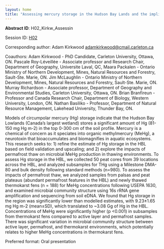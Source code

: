 ```yaml
---
layout: home
title: "Assessing mercury storage in the Hudson Bay Lands and the implications of permafrost thaw on microbial mercury methylation"
---
```



**Abstract ID**: H02_Kirkw_Assessin

Session ID: [H02](.)

Corresponding author: Adam Kirkwood <a href="mailto:adamkirkwood@cmail.carleton.ca">adamkirkwood@cmail.carleton.ca</a>

Coauthors: Adam Kirkwood - PhD Candidate, Carleton University, Ottawa, ON.
 Pascale Roy-Léveillée - Associate professor and Research Chair, Department of Geography, Universite Laval, QC,
 Maara Packalen - Ontario Ministry of Northern Development, Mines, Natural Resources and Forestry, Sault-Ste. Marie, ON.
 Jim McLaughlin - Ontario Ministry of Northern Development, Mines, Natural Resources and Forestry, Sault-Ste. Marie, ON.
 Murray Richardson - Associate professor, Department of Geography and Environmental Studies, Carleton University, Ottawa, ON. 
 Brian Branfireun - Professor and Canada Research Chair, Department of Biology, Western University, London, ON.
 Nathan Basiliko - Professor, Department of Natural Resource Management, Lakehead University, Thunder Bay, ON. 

Models of circumpolar mercury (Hg) storage indicate that the Hudson Bay Lowlands (Canada’s largest wetland) stores a significant amount of Hg (81-150 mg Hg m-2) in the top 0-300 cm of the soil profile. Mercury is a chemical of concern as it speciates into organic methylmercury (MeHg), a neurotoxin that bioaccumulates and biomagnifies in aquatic ecosystems. This research seeks to: 1) refine the estimate of Hg storage in the HBL based on field validation and upscaling; and 2) explore the impacts of permafrost thaw on microbial MeHg production in thawing environments. To assess Hg storage in the HBL, we collected 50 peat cores from 39 locations across the HBL, and analyzed subsamples for THg using a Milestone DMA-80 and bulk density following standard methods (n=980). To assess the impacts of permafrost thaw, we analyzed samples from palsas and peat plateaus (abundant permafrost features in the HBL) and newly thawed thermokarst fens (n = 188) for MeHg concentrations following USEPA 1630, and examined microbial community structure using 16s rRNA gene amplification and sequencing from soil eDNA. We found that Hg storage in the region was significantly lower than modelled estimates, with 9.23±1.65 mg Hg m-2 (mean±SD), which translated to ~3.08 Gg of Hg in the HBL. Concentrations of MeHg were significantly higher (p <0.001) in subsamples from thermokarst fens compared to active layer and permafrost samples. There was significant variation in microbial community structure between active layer, permafrost, and thermokarst environments, which potentially relates to higher MeHg concentrations in thermokarst fens.

Preferred format: Oral presentation

